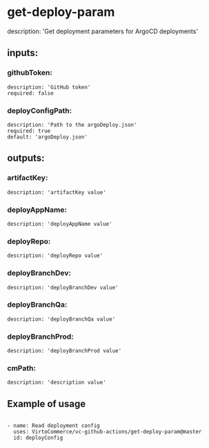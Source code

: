 # get-deploy-param

description: 'Get deployment parameters for ArgoCD deployments'

## inputs:

### githubToken:

    description: 'GitHub token'
    required: false

### deployConfigPath:

    description: 'Path to the argoDeploy.json'
    required: true
    default: 'argoDeploy.json'

## outputs:

### artifactKey:

    description: 'artifactKey value'

### deployAppName:

    description: 'deployAppName value'

### deployRepo: 

    description: 'deployRepo value'

### deployBranchDev:

    description: 'deployBranchDev value'

### deployBranchQa:

    description: 'deployBranchQa value'

### deployBranchProd:

    description: 'deployBranchProd value'

### cmPath:

    description: 'description value'

## Example of usage

```

- name: Read deployment config
  uses: VirtoCommerce/vc-github-actions/get-deploy-param@master
  id: deployConfig

```
